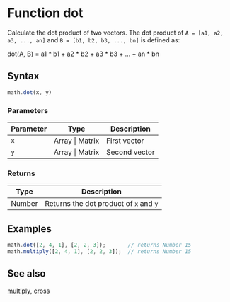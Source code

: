 # Function dot

Calculate the dot product of two vectors. The dot product of
`A = [a1, a2, a3, ..., an]` and `B = [b1, b2, b3, ..., bn]` is defined as:

   dot(A, B) = a1 * b1 + a2 * b2 + a3 * b3 + ... + an * bn


## Syntax

```js
math.dot(x, y)
```

### Parameters

Parameter | Type | Description
--------- | ---- | -----------
`x` | Array &#124; Matrix | First vector
`y` | Array &#124; Matrix | Second vector

### Returns

Type | Description
---- | -----------
Number | Returns the dot product of `x` and `y`


## Examples

```js
math.dot([2, 4, 1], [2, 2, 3]);       // returns Number 15
math.multiply([2, 4, 1], [2, 2, 3]);  // returns Number 15
```


## See also

[multiply](multiply.md),
[cross](cross.md)


<!-- Note: This file is automatically generated from source code comments. Changes made in this file will be overridden. -->
